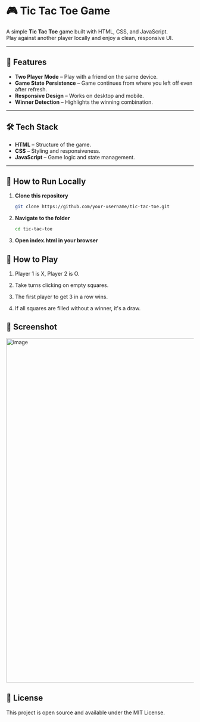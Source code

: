 # 🎮 Tic Tac Toe Game

A simple **Tic Tac Toe** game built with HTML, CSS, and JavaScript.  
Play against another player locally and enjoy a clean, responsive UI.

---

## 🚀 Features
- **Two Player Mode** – Play with a friend on the same device.
- **Game State Persistence** – Game continues from where you left off even after refresh.
- **Responsive Design** – Works on desktop and mobile.
- **Winner Detection** – Highlights the winning combination.

---

## 🛠️ Tech Stack
- **HTML** – Structure of the game.
- **CSS** – Styling and responsiveness.
- **JavaScript** – Game logic and state management.

---

## 📂 How to Run Locally
1. **Clone this repository**
   ```bash
   git clone https://github.com/your-username/tic-tac-toe.git

2. **Navigate to the folder**
   ```bash
   cd tic-tac-toe
3. **Open index.html in your browser**

## 🎯 How to Play

1. Player 1 is X, Player 2 is O.

2. Take turns clicking on empty squares.

3. The first player to get 3 in a row wins.

4. If all squares are filled without a winner, it's a draw.

## 📸 Screenshot

<img width="714" height="923" alt="image" src="https://github.com/user-attachments/assets/efff385c-cb04-4508-9a26-bb3aadc88f1f" />


## 📜 License

This project is open source and available under the MIT License.
